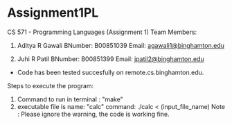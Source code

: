 # Assignment1PL
CS 571 - Programming Languages (Assignment 1)
Team Members:
1.  Aditya R Gawali 
     BNumber: B00851039
     Email: agawali1@binghamton.edu

 2. Juhi R Patil
     BNumber: B00851399 
     Email: jpatil2@binghamton.edu

-	Code has been tested succesfully on remote.cs.binghamton.edu.

Steps to execute the program:
1)	Command to run in terminal : "make"
2)	executable file is name: "calc"
command:
 ./calc < (input_file_name) 
Note : Please ignore the warning, the code is working fine.
